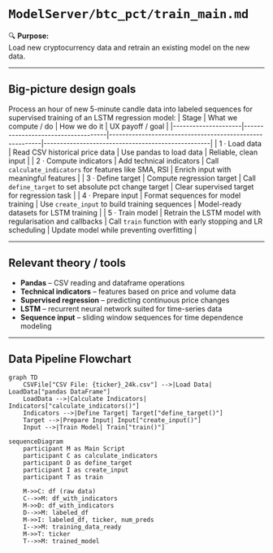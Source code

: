 # `ModelServer/btc_pct/train_main.md`

🔍 **Purpose:**  
Load new cryptocurrency data and retrain an existing model on the new data.

---

## Big-picture design goals  
Process an hour of new 5-minute candle data into labeled sequences for supervised training of an LSTM regression model:
| Stage               | What we compute / do                 | How we do it                                            | UX payoff / goal                                   |
|---------------------|------------------------------------|---------------------------------------------------------|---------------------------------------------------|
| 1 · Load data       | Read CSV historical price data     | Use pandas to load data                                 | Reliable, clean input                              |
| 2 · Compute indicators | Add technical indicators            | Call `calculate_indicators` for features like SMA, RSI | Enrich input with meaningful features             |
| 3 · Define target   | Compute regression target           | Call `define_target` to set absolute pct change target | Clear supervised target for regression task       |
| 4 · Prepare input   | Format sequences for model training | Use `create_input` to build training sequences          | Model-ready datasets for LSTM training             |
| 5 · Train model     | Retrain the LSTM model with regularisation and callbacks | Call `train` function with early stopping and LR scheduling | Update model while preventing overfitting |

---

## Relevant theory / tools
* **Pandas** – CSV reading and dataframe operations  
* **Technical indicators** – features based on price and volume data  
* **Supervised regression** – predicting continuous price changes  
* **LSTM** – recurrent neural network suited for time-series data  
* **Sequence input** – sliding window sequences for time dependence modeling  

---

## Data Pipeline Flowchart

```mermaid
graph TD
    CSVFile["CSV File: {ticker}_24k.csv"] -->|Load Data| LoadData["pandas DataFrame"]
    LoadData -->|Calculate Indicators| Indicators["calculate_indicators()"]
    Indicators -->|Define Target| Target["define_target()"]
    Target -->|Prepare Input| Input["create_input()"]
    Input -->|Train Model| Train["train()"]
```
```mermaid
sequenceDiagram
    participant M as Main Script
    participant C as calculate_indicators
    participant D as define_target
    participant I as create_input
    participant T as train

    M->>C: df (raw data)
    C-->>M: df_with_indicators
    M->>D: df_with_indicators
    D-->>M: labeled_df
    M->>I: labeled_df, ticker, num_preds
    I-->>M: training_data_ready
    M->>T: ticker
    T-->>M: trained_model
```
